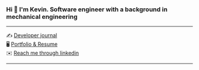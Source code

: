 ### Hi 👋 I'm Kevin. Software engineer with a background in mechanical engineering

---

✍️ [Developer journal](https://github.com/kevin-lambda/kevin-lambda/blob/main/dev_log.md)  
🖥️ [Portfolio & Resume](https://kevin-lam.vercel.app/)  
✉️ [Reach me through linkedin](https://www.linkedin.com/in/kevin-q-lam/)

---
<!--- ![](https://komarev.com/ghpvc/?username=kevin-lambda&color=green) --->
